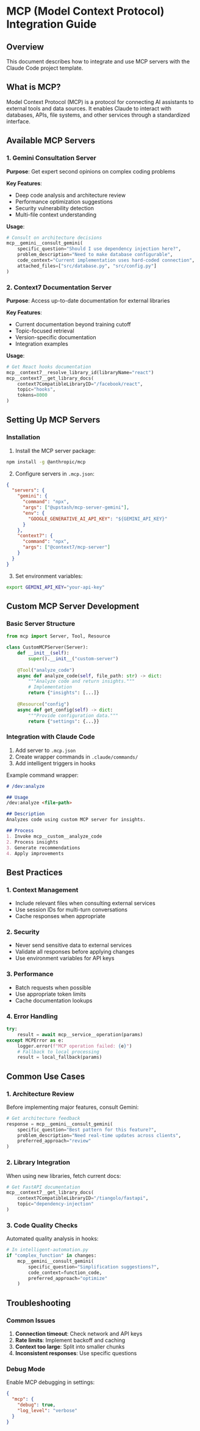 # MCP (Model Context Protocol) Integration Guide

## Overview
This document describes how to integrate and use MCP servers with the Claude Code project template.

## What is MCP?
Model Context Protocol (MCP) is a protocol for connecting AI assistants to external tools and data sources. It enables Claude to interact with databases, APIs, file systems, and other services through a standardized interface.

## Available MCP Servers

### 1. Gemini Consultation Server
**Purpose**: Get expert second opinions on complex coding problems

**Key Features**:
- Deep code analysis and architecture review
- Performance optimization suggestions
- Security vulnerability detection
- Multi-file context understanding

**Usage**:
```python
# Consult on architecture decisions
mcp__gemini__consult_gemini(
    specific_question="Should I use dependency injection here?",
    problem_description="Need to make database configurable",
    code_context="Current implementation uses hard-coded connection",
    attached_files=["src/database.py", "src/config.py"]
)
```

### 2. Context7 Documentation Server
**Purpose**: Access up-to-date documentation for external libraries

**Key Features**:
- Current documentation beyond training cutoff
- Topic-focused retrieval
- Version-specific documentation
- Integration examples

**Usage**:
```python
# Get React hooks documentation
mcp__context7__resolve_library_id(libraryName="react")
mcp__context7__get_library_docs(
    context7CompatibleLibraryID="/facebook/react",
    topic="hooks",
    tokens=8000
)
```

## Setting Up MCP Servers

### Installation
1. Install the MCP server package:
```bash
npm install -g @anthropic/mcp
```

2. Configure servers in `.mcp.json`:
```json
{
  "servers": {
    "gemini": {
      "command": "npx",
      "args": ["@upstash/mcp-server-gemini"],
      "env": {
        "GOOGLE_GENERATIVE_AI_API_KEY": "${GEMINI_API_KEY}"
      }
    },
    "context7": {
      "command": "npx", 
      "args": ["@context7/mcp-server"]
    }
  }
}
```

3. Set environment variables:
```bash
export GEMINI_API_KEY="your-api-key"
```

## Custom MCP Server Development

### Basic Server Structure
```python
from mcp import Server, Tool, Resource

class CustomMCPServer(Server):
    def __init__(self):
        super().__init__("custom-server")
        
    @Tool("analyze_code")
    async def analyze_code(self, file_path: str) -> dict:
        """Analyze code and return insights."""
        # Implementation
        return {"insights": [...]}
        
    @Resource("config")
    async def get_config(self) -> dict:
        """Provide configuration data."""
        return {"settings": {...}}
```

### Integration with Claude Code

1. Add server to `.mcp.json`
2. Create wrapper commands in `.claude/commands/`
3. Add intelligent triggers in hooks

Example command wrapper:
```markdown
# /dev:analyze

## Usage
/dev:analyze <file-path>

## Description
Analyzes code using custom MCP server for insights.

## Process
1. Invoke mcp__custom__analyze_code
2. Process insights
3. Generate recommendations
4. Apply improvements
```

## Best Practices

### 1. Context Management
- Include relevant files when consulting external services
- Use session IDs for multi-turn conversations
- Cache responses when appropriate

### 2. Security
- Never send sensitive data to external services
- Validate all responses before applying changes
- Use environment variables for API keys

### 3. Performance
- Batch requests when possible
- Use appropriate token limits
- Cache documentation lookups

### 4. Error Handling
```python
try:
    result = await mcp__service__operation(params)
except MCPError as e:
    logger.error(f"MCP operation failed: {e}")
    # Fallback to local processing
    result = local_fallback(params)
```

## Common Use Cases

### 1. Architecture Review
Before implementing major features, consult Gemini:
```python
# Get architecture feedback
response = mcp__gemini__consult_gemini(
    specific_question="Best pattern for this feature?",
    problem_description="Need real-time updates across clients",
    preferred_approach="review"
)
```

### 2. Library Integration
When using new libraries, fetch current docs:
```python
# Get FastAPI documentation
mcp__context7__get_library_docs(
    context7CompatibleLibraryID="/tiangolo/fastapi",
    topic="dependency-injection"
)
```

### 3. Code Quality Checks
Automated quality analysis in hooks:
```python
# In intelligent-automation.py
if "complex_function" in changes:
    mcp__gemini__consult_gemini(
        specific_question="Simplification suggestions?",
        code_context=function_code,
        preferred_approach="optimize"
    )
```

## Troubleshooting

### Common Issues
1. **Connection timeout**: Check network and API keys
2. **Rate limits**: Implement backoff and caching
3. **Context too large**: Split into smaller chunks
4. **Inconsistent responses**: Use specific questions

### Debug Mode
Enable MCP debugging in settings:
```json
{
  "mcp": {
    "debug": true,
    "log_level": "verbose"
  }
}
```
